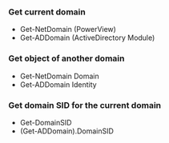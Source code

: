 ### Get current domain
- Get-NetDomain (PowerView)
- Get-ADDomain (ActiveDirectory Module)

### Get object of another domain
- Get-NetDomain Domain <domain>
- Get-ADDomain Identity <domain>

### Get domain SID for the current domain
- Get-DomainSID
- (Get-ADDomain).DomainSID
